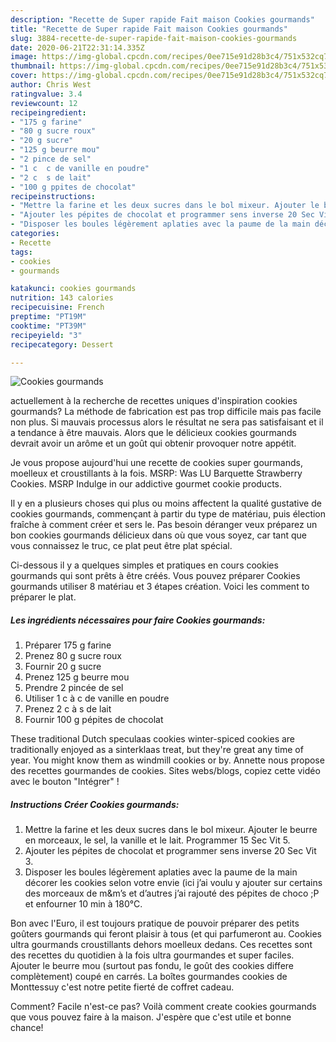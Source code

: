 ```yaml
---
description: "Recette de Super rapide Fait maison Cookies gourmands"
title: "Recette de Super rapide Fait maison Cookies gourmands"
slug: 3884-recette-de-super-rapide-fait-maison-cookies-gourmands
date: 2020-06-21T22:31:14.335Z
image: https://img-global.cpcdn.com/recipes/0ee715e91d28b3c4/751x532cq70/cookies-gourmands-photo-principale-de-la-recette.jpg
thumbnail: https://img-global.cpcdn.com/recipes/0ee715e91d28b3c4/751x532cq70/cookies-gourmands-photo-principale-de-la-recette.jpg
cover: https://img-global.cpcdn.com/recipes/0ee715e91d28b3c4/751x532cq70/cookies-gourmands-photo-principale-de-la-recette.jpg
author: Chris West
ratingvalue: 3.4
reviewcount: 12
recipeingredient:
- "175 g farine"
- "80 g sucre roux"
- "20 g sucre"
- "125 g beurre mou"
- "2 pince de sel"
- "1 c  c de vanille en poudre"
- "2 c  s de lait"
- "100 g ppites de chocolat"
recipeinstructions:
- "Mettre la farine et les deux sucres dans le bol mixeur. Ajouter le beurre en morceaux, le sel, la vanille et le lait. Programmer 15 Sec Vit 5."
- "Ajouter les pépites de chocolat et programmer sens inverse 20 Sec Vit 3."
- "Disposer les boules légèrement aplaties avec la paume de la main décorer les cookies selon votre envie (ici j’ai voulu y ajouter sur certains des morceaux de m&amp;m’s et d’autres j’ai rajouté des pépites de choco ;P et enfourner 10 min à 180°C."
categories:
- Recette
tags:
- cookies
- gourmands

katakunci: cookies gourmands 
nutrition: 143 calories
recipecuisine: French
preptime: "PT19M"
cooktime: "PT39M"
recipeyield: "3"
recipecategory: Dessert

---
```



![Cookies gourmands](https://img-global.cpcdn.com/recipes/0ee715e91d28b3c4/751x532cq70/cookies-gourmands-photo-principale-de-la-recette.jpg)

actuellement à la recherche de recettes uniques d'inspiration cookies gourmands? La méthode de fabrication est pas trop difficile mais pas facile non plus. Si mauvais processus alors le résultat ne sera pas satisfaisant et il a tendance à être mauvais. Alors que le délicieux cookies gourmands devrait avoir un arôme et un goût qui obtenir provoquer notre appétit.

Je vous propose aujourd&#39;hui une recette de cookies super gourmands, moelleux et croustillants à la fois. MSRP: Was LU Barquette Strawberry Cookies. MSRP Indulge in our addictive gourmet cookie products.

Il y en a plusieurs choses qui plus ou moins affectent la qualité gustative de cookies gourmands, commençant à partir du type de matériau, puis élection fraîche à comment créer et sers le. Pas besoin déranger veux préparez un bon cookies gourmands délicieux dans où que vous soyez, car tant que vous connaissez le truc, ce plat peut être plat spécial.


Ci-dessous il y a quelques simples et pratiques en cours cookies gourmands qui sont prêts à être créés. Vous pouvez préparer Cookies gourmands utiliser 8 matériau et 3 étapes création. Voici les comment to préparer le plat.

<!--inarticleads1-->

##### Les ingrédients nécessaires pour faire Cookies gourmands:

1. Préparer 175 g farine
1. Prenez 80 g sucre roux
1. Fournir 20 g sucre
1. Prenez 125 g beurre mou
1. Prendre 2 pincée de sel
1. Utiliser 1 c à c de vanille en poudre
1. Prenez 2 c à s de lait
1. Fournir 100 g pépites de chocolat


These traditional Dutch speculaas cookies winter-spiced cookies are traditionally enjoyed as a sinterklaas treat, but they&#39;re great any time of year. You might know them as windmill cookies or by. Annette nous propose des recettes gourmandes de cookies. Sites webs/blogs, copiez cette vidéo avec le bouton &#34;Intégrer&#34; ! 

<!--inarticleads2-->

##### Instructions Créer Cookies gourmands:

1. Mettre la farine et les deux sucres dans le bol mixeur. Ajouter le beurre en morceaux, le sel, la vanille et le lait. Programmer 15 Sec Vit 5.
1. Ajouter les pépites de chocolat et programmer sens inverse 20 Sec Vit 3.
1. Disposer les boules légèrement aplaties avec la paume de la main décorer les cookies selon votre envie (ici j’ai voulu y ajouter sur certains des morceaux de m&amp;m’s et d’autres j’ai rajouté des pépites de choco ;P et enfourner 10 min à 180°C.


Bon avec l&#39;Euro, il est toujours pratique de pouvoir préparer des petits goûters gourmands qui feront plaisir à tous (et qui parfumeront au. Cookies ultra gourmands croustillants dehors moelleux dedans. Ces recettes sont des recettes du quotidien à la fois ultra gourmandes et super faciles. Ajouter le beurre mou (surtout pas fondu, le goût des cookies differe complètement) coupé en carrés. La boîtes gourmandes cookies de Monttessuy c&#39;est notre petite fierté de coffret cadeau. 


Comment? Facile n'est-ce pas? Voilà comment create cookies gourmands que vous pouvez faire à la maison. J'espère que c'est utile et bonne chance!
